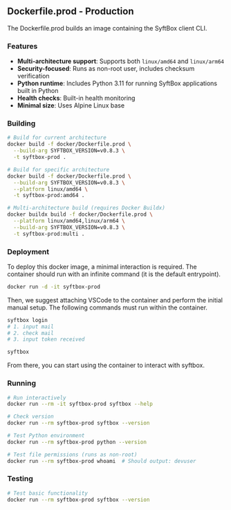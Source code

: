## Dockerfile.prod - Production

The Dockerfile.prod builds an image containing the SyftBox client CLI.

### Features
- **Multi-architecture support**: Supports both `linux/amd64` and `linux/arm64`
- **Security-focused**: Runs as non-root user, includes checksum verification
- **Python runtime**: Includes Python 3.11 for running SyftBox applications built in Python
- **Health checks**: Built-in health monitoring
- **Minimal size**: Uses Alpine Linux base

### Building

```bash
# Build for current architecture
docker build -f docker/Dockerfile.prod \
  --build-arg SYFTBOX_VERSION=v0.8.3 \
  -t syftbox-prod .

# Build for specific architecture
docker build -f docker/Dockerfile.prod \
  --build-arg SYFTBOX_VERSION=v0.8.3 \
  --platform linux/amd64 \
  -t syftbox-prod:amd64 .

# Multi-architecture build (requires Docker Buildx)
docker buildx build -f docker/Dockerfile.prod \
  --platform linux/amd64,linux/arm64 \
  --build-arg SYFTBOX_VERSION=v0.8.3 \
  -t syftbox-prod:multi .
```
### Deployment

To deploy this docker image, a minimal interaction is required. The container should run with an infinite command (it is the default entrypoint).

```bash
docker run -d -it syftbox-prod
```

Then, we suggest attaching VSCode to the container and perform the initial manual setup. The following commands must run within the container.

```bash
syftbox login
# 1. input mail
# 2. check mail
# 3. input token received

syftbox
```

From there, you can start using the container to interact with syftbox.

### Running

```bash
# Run interactively
docker run --rm -it syftbox-prod syftbox --help

# Check version
docker run --rm syftbox-prod syftbox --version

# Test Python environment
docker run --rm syftbox-prod python --version

# Test file permissions (runs as non-root)
docker run --rm syftbox-prod whoami  # Should output: devuser
```

### Testing

```bash
# Test basic functionality
docker run --rm syftbox-prod syftbox --version
```